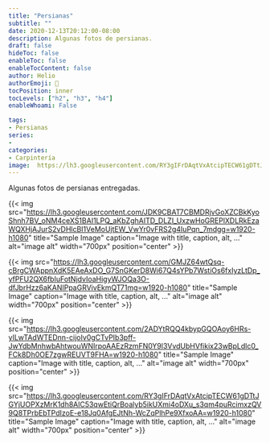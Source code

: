 ```yaml
---
title: "Persianas"
subtitle: ""
date: 2020-12-13T20:12:00-08:00
description: Algunas fotos de persianas.
draft: false
hideToc: false
enableToc: false
enableTocContent: false
author: Helio
authorEmoji: 🔬
tocPosition: inner
tocLevels: ["h2", "h3", "h4"]
enableWhoami: False

tags:
- Persianas
series:
- 
categories:
- Carpintería
image:  https://lh3.googleusercontent.com/RY3gIFrDAqtVxAtcipTECW61gDTtJGYjUOPXzMrK1dh8AlC53qwEtiQrBoalyb5ikUXmi4oDXu_s3qm4puRcimxzQV9Q8TPrbEbTPdIzoE-e18Jq0AfgEJtNh-WcZqPlhPe9XfxoAA=w1920-h1080
---
```


Algunas fotos de persianas entregadas.

{{< img src="https://lh3.googleusercontent.com/JDK9CBAT7CBMDRjvGoXZCBkKyoShnh7BV_oNM4ceXS1BAI1LPQ_aKbZghAITD_DLZI_UxzwHoGREPlXDLRkEzaWQXHjAJurS2vDHlcBI1VeMoUjtEW_VwYr0vFRS2g4IuPqn_7mdgg=w1920-h1080" title="Sample Image" caption="Image with title, caption, alt, ..." alt="image alt" width="700px" position="center" >}}

{{< img src="https://lh3.googleusercontent.com/GMJZ64wtQsq-cBrgCWAppnXdK5EAeAxDO_G7SnGKerD8Wi67Q4sYPb7WstiOs6fxIyzLtDp_yfPFU2QX6fbIuFotNjdvIoaHigyWJOQa3O-dfJbrHzz6aKANIPpaGRVivEkmQT71mg=w1920-h1080" title="Sample Image" caption="Image with title, caption, alt, ..." alt="image alt" width="700px" position="center" >}}

{{< img src="https://lh3.googleusercontent.com/2ADYtRQQ4kbypGQOAoy6HRs-yILwTAdWTEDnn-cijoIv0gCTvPIb3pff-JwYdbMnhwbAhtwouWNIrpoAAEzRzmFN0Y9l3VvdUbHVfikix23wBpLdlc0_FCk8Dh0OE7zgwREUVT9FHA=w1920-h1080" title="Sample Image" caption="Image with title, caption, alt, ..." alt="image alt" width="700px" position="center" >}}

{{< img src="https://lh3.googleusercontent.com/RY3gIFrDAqtVxAtcipTECW61gDTtJGYjUOPXzMrK1dh8AlC53qwEtiQrBoalyb5ikUXmi4oDXu_s3qm4puRcimxzQV9Q8TPrbEbTPdIzoE-e18Jq0AfgEJtNh-WcZqPlhPe9XfxoAA=w1920-h1080" title="Sample Image" caption="Image with title, caption, alt, ..." alt="image alt" width="700px" position="center" >}}
